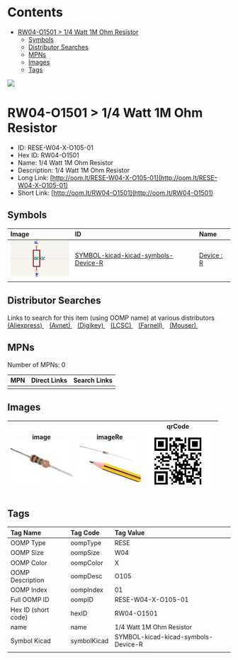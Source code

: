



Contents
========

* [RW04-O1501 > 1/4 Watt 1M Ohm Resistor](#rw04-o1501--14-watt-1m-ohm-resistor)
	* [Symbols](#symbols)
	* [Distributor Searches](#distributor-searches)
	* [MPNs](#mpns)
	* [Images](#images)
	* [Tags](#tags)
  
![][im]
# RW04-O1501 > 1/4 Watt 1M Ohm Resistor

- ID: RESE-W04-X-O105-01
- Hex ID: RW04-O1501
- Name: 1/4 Watt 1M Ohm Resistor
- Description: 1/4 Watt 1M Ohm Resistor
- Long Link: [http://oom.lt/RESE-W04-X-O105-01](http://oom.lt/RESE-W04-X-O105-01)
- Short Link: [http://oom.lt/RW04-O1501](http://oom.lt/RW04-O1501)

## Symbols
  

|Image|ID|Name|
| :--- | :--- | :--- |
|[![](https://raw.githubusercontent.com/oomlout/oomlout_OOMP_eda_V2/main/SYMBOL/kicad/kicad-symbols/Device/R/image_140.png)](https://github.com/oomlout/oomlout_OOMP_eda_V2/tree/main/SYMBOL/kicad/kicad-symbols/Device/R/)|[SYMBOL-kicad-kicad-symbols-Device-R](https://github.com/oomlout/oomlout_OOMP_eda_V2/tree/main/SYMBOL/kicad/kicad-symbols/Device/R/)|[Device : R](https://github.com/oomlout/oomlout_OOMP_eda_V2/tree/main/SYMBOL/kicad/kicad-symbols/Device/R/)|
||||

## Distributor Searches
  
Links to search for this item (using OOMP name) at various distributors  
[(Aliexpress) ](https://www.aliexpress.com/wholesale?SearchText=11171/4+Watt+1M+Ohm+Resistor)&nbsp;&nbsp;&nbsp;[(Avnet) ](https://www.avnet.com/shop/us/search/1/4+Watt+1M+Ohm+Resistor)&nbsp;&nbsp;&nbsp;[(Digikey) ](https://www.digikey.co.uk/en/products/result?s=1/4+Watt+1M+Ohm+Resistor)&nbsp;&nbsp;&nbsp;[(LCSC) ](https://www.lcsc.com/search?q=1/4+Watt+1M+Ohm+Resistor)&nbsp;&nbsp;&nbsp;[(Farnell) ](https://uk.farnell.com/search?st=1/4+Watt+1M+Ohm+Resistor)&nbsp;&nbsp;&nbsp;[(Mouser) ](https://www.mouser.com/c/?q=1/4+Watt+1M+Ohm+Resistor)&nbsp;&nbsp;&nbsp;
## MPNs
  
Number of MPNs: 0  

|MPN|Direct Links|Search Links|
| :--- | :--- | :--- |
||||

## Images
  

|image<br>[![](https://raw.githubusercontent.com/oomlout/oomlout_OOMP_parts_V2/main/RESE/W04/X/O105/01/image_140.jpg)](https://github.com/oomlout/oomlout_OOMP_parts_V2/tree/main/RESE/W04/X/O105/01/image.jpg)|imageRe<br>[![](https://raw.githubusercontent.com/oomlout/oomlout_OOMP_parts_V2/main/RESE/W04/X/O105/01/image_RE_140.jpg)](https://github.com/oomlout/oomlout_OOMP_parts_V2/tree/main/RESE/W04/X/O105/01/image_RE.jpg)|qrCode<br>[![](https://raw.githubusercontent.com/oomlout/oomlout_OOMP_parts_V2/main/RESE/W04/X/O105/01/qrCode_140.png)](https://github.com/oomlout/oomlout_OOMP_parts_V2/tree/main/RESE/W04/X/O105/01/qrCode.png)||
| :---: | :---: | :---: | :---: |

## Tags
  

|Tag Name|Tag Code|Tag Value|
| :--- | :--- | :--- |
|OOMP Type|oompType|RESE|
|OOMP Size|oompSize|W04|
|OOMP Color|oompColor|X|
|OOMP Description|oompDesc|O105|
|OOMP Index|oompIndex|01|
|Full OOMP ID|oompID|RESE-W04-X-O105-01|
|Hex ID (short code)|hexID|RW04-O1501|
|name|name|1/4 Watt 1M Ohm Resistor|
|Symbol Kicad|symbolKicad|SYMBOL-kicad-kicad-symbols-Device-R|
||||



[im]: image_450.jpg
